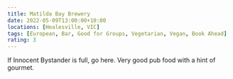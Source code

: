 ```yaml
---
title: Matilda Bay Brewery
date: 2022-05-09T13:00:00+10:00
locations: [Healesville, VIC]
tags: [European, Bar, Good for Groups, Vegetarian, Vegan, Book Ahead]
rating: 3
---
```


If Innocent Bystander is full, go here. Very good pub food with a hint of gourmet.